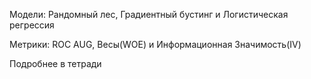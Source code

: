 Модели: Рандомный лес, Градиентный бустинг и Логистическая регрессия

Метрики: ROC AUG, Весы(WOE) и Информационная Значимость(IV)

Подробнее в тетради
